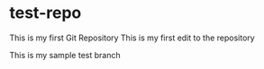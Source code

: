 # test-repo
This is my first Git Repository
This is my first edit to the repository

This is my sample test branch
